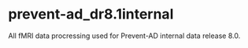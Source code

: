 # prevent-ad_dr8.1internal
All fMRI data procressing used for Prevent-AD internal data release 8.0.
